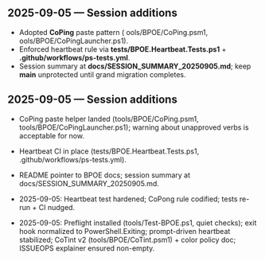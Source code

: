 ## 2025-09-05 — Session additions
- Adopted **CoPing** paste pattern (	ools/BPOE/CoPing.psm1, 	ools/BPOE/CoPingLauncher.ps1).
- Enforced heartbeat rule via **tests/BPOE.Heartbeat.Tests.ps1** + **.github/workflows/ps-tests.yml**.
- Session summary at **docs/SESSION_SUMMARY_20250905.md**; keep **main** unprotected until grand migration completes.
## 2025-09-05 — Session additions
- CoPing paste helper landed (tools/BPOE/CoPing.psm1, tools/BPOE/CoPingLauncher.ps1); warning about unapproved verbs is acceptable for now.
- Heartbeat CI in place (tests/BPOE.Heartbeat.Tests.ps1, .github/workflows/ps-tests.yml).
- README pointer to BPOE docs; session summary at docs/SESSION_SUMMARY_20250905.md.

- 2025-09-05: Heartbeat test hardened; CoPong rule codified; tests re-run + CI nudged.


- 2025-09-05: Preflight installed (tools/Test-BPOE.ps1, quiet checks); exit hook normalized to PowerShell.Exiting; prompt-driven heartbeat stabilized; CoTint v2 (tools/BPOE/CoTint.psm1) + color policy doc; ISSUEOPS explainer ensured non-empty.

